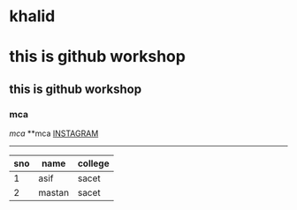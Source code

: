 # khalid
# this is github workshop 
## this is github workshop
### mca 
_mca_
**mca
[INSTAGRAM](https://www.instagram.com/accounts/login/)
____
sno| name | college
---|------|-------
1  |asif  |sacet
2  |mastan|sacet

